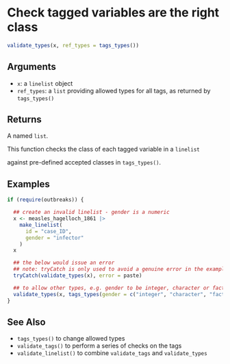 # Check tagged variables are the right class

```r
validate_types(x, ref_types = tags_types())
```

## Arguments

- `x`: a `linelist` object
- `ref_types`: a `list` providing allowed types for all tags, as returned by `tags_types()`

## Returns

A named `list`.

This function checks the class of each tagged variable in a `linelist`

against pre-defined accepted classes in `tags_types()`.

## Examples

```r
if (require(outbreaks)) {

  ## create an invalid linelist - gender is a numeric
  x <- measles_hagelloch_1861 |>
    make_linelist(
      id = "case_ID",
      gender = "infector"
    )
  x

  ## the below would issue an error
  ## note: tryCatch is only used to avoid a genuine error in the example
  tryCatch(validate_types(x), error = paste)

  ## to allow other types, e.g. gender to be integer, character or factor
  validate_types(x, tags_types(gender = c("integer", "character", "factor")))
}
```

## See Also

 * `tags_types()` to change allowed types
 * `validate_tags()` to perform a series of checks on the tags
 * `validate_linelist()` to combine `validate_tags` and `validate_types`
